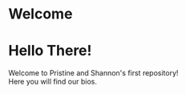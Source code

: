 # Welcome
<html>
	

<h1>Hello There!</h1>
<p>Welcome to Pristine and Shannon's first repository! <br> Here you will find our bios.</p>


</html>

